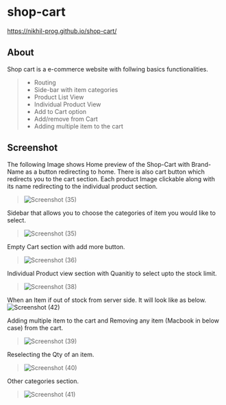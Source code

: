 # shop-cart
https://nikhil-prog.github.io/shop-cart/

## About
Shop cart is a e-commerce website with follwing basics functionalities.

> - Routing
> - Side-bar with item categories
> - Product List View
> - Individual Product View
> - Add to Cart option
> - Add/remove from Cart
> - Adding multiple item to the cart

## Screenshot
The following Image shows Home preview of the Shop-Cart with Brand-Name as a button redirecting to home. There is also cart button which redirects you to the cart section. Each product Image clickable along with its name redirecting to the individual product section.
> ![Screenshot (35)](https://user-images.githubusercontent.com/55682350/147858720-69bcf679-23c1-4ff1-96fe-4eba97e252a2.png)

Sidebar that allows you to choose the categories of item you would like to select.
> ![Screenshot (35)](https://user-images.githubusercontent.com/55682350/147858733-368516a2-98fc-4c93-8751-d7213692fb73.png)

Empty Cart section with add more button.
> ![Screenshot (36)](https://user-images.githubusercontent.com/55682350/147858700-dbf33e78-875b-4b4d-97dd-9862d8a3e8d2.png)

Individual Product view section with Quanitiy to select upto the stock limit.
> ![Screenshot (38)](https://user-images.githubusercontent.com/55682350/147858678-8947e6f7-094c-4fab-9a8e-e1dd76b769e5.png)

When an Item if out of stock from server side. It will look like as below.
![Screenshot (42)](https://user-images.githubusercontent.com/55682350/147858535-97d414ef-3a94-4f0e-8cdf-769183288eac.png)

Adding multiple item to the cart and Removing any item (Macbook in below case) from the cart.
> ![Screenshot (39)](https://user-images.githubusercontent.com/55682350/147858650-5305bc7a-12c1-44a2-82ef-4568b521b5e2.png)

Reselecting the Qty of an item.
> ![Screenshot (40)](https://user-images.githubusercontent.com/55682350/147858632-bb5c5c8e-36e4-4d72-8aa4-60747cdd3893.png)

Other categories section.
> ![Screenshot (41)](https://user-images.githubusercontent.com/55682350/147858553-555b2930-ef54-4769-9cff-aaece57eb827.png)
